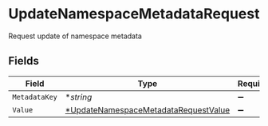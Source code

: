 # UpdateNamespaceMetadataRequest

Request update of namespace metadata


## Fields

| Field                                                                                              | Type                                                                                               | Required                                                                                           | Description                                                                                        |
| -------------------------------------------------------------------------------------------------- | -------------------------------------------------------------------------------------------------- | -------------------------------------------------------------------------------------------------- | -------------------------------------------------------------------------------------------------- |
| `MetadataKey`                                                                                      | **string*                                                                                          | :heavy_minus_sign:                                                                                 | N/A                                                                                                |
| `Value`                                                                                            | [*UpdateNamespaceMetadataRequestValue](../../models/shared/updatenamespacemetadatarequestvalue.md) | :heavy_minus_sign:                                                                                 | N/A                                                                                                |